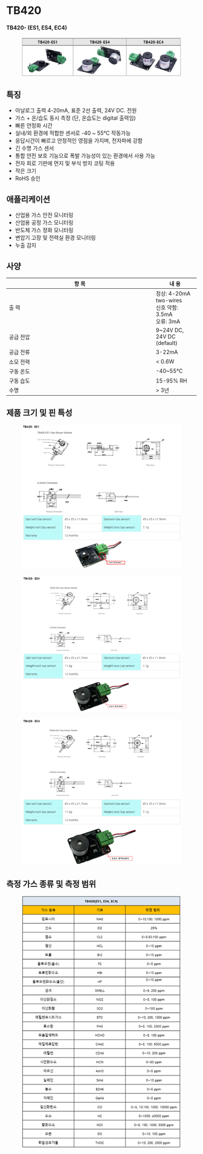 # TB420

#### TB420- (ES1, ES4, EC4)

<figure><img src="../../.gitbook/assets/tb420_mainpic.PNG" alt=""><figcaption></figcaption></figure>

## 특징

* 아날로그 출력 4-20mA, 표준 2선 출력, 24V DC. 전원
* 가스 + 온/습도 동시 측정 (단, 온습도는 digital 출력임)
* 빠른 안정화 시간
* 실내/외 환경에 적합한 센서로 -40 \~ 55℃ 작동가능
* 응답시간이 빠르고 안정적인 영점을 가지며, 전자파에 강함
* 긴 수명 가스 센서
* 통합 안전 보호 기능으로 폭발 가능성이 있는 환경에서 사용 가능
* 전자 회로 기판에 먼지 및 부식 방지 코팅 적용
* 작은 크기
* RoHS 승인

## 애플리케이션

* 산업용 가스 안전 모니터링
* 산업용 공정 가스 모니터링
* 반도체 가스 정화 모니터링
* 변압기 고장 및 전력실 환경 모니터링
* 누출 감지

## 사양

<table><thead><tr><th width="375">항 목</th><th>내 용</th></tr></thead><tbody><tr><td>출 력</td><td>정상: 4-20mA two-wires<br>신호 약함: 3.5mA<br>오류: 3mA</td></tr><tr><td>공급 전압</td><td>9~24V DC, 24V DC (default)</td></tr><tr><td>공급 전류</td><td>3-22mA</td></tr><tr><td>소모 전력</td><td>&#x3C; 0.6W</td></tr><tr><td>구동 온도</td><td>-40~55℃</td></tr><tr><td>구동 습도</td><td>15-95% RH</td></tr><tr><td>수명</td><td>> 3년</td></tr></tbody></table>

## 제품 크기 및 핀 특성

<figure><img src="../../.gitbook/assets/tb420_es1_pin_size.PNG" alt=""><figcaption></figcaption></figure>

<figure><img src="../../.gitbook/assets/tb420_es4_pin_size.PNG" alt=""><figcaption></figcaption></figure>

<figure><img src="../../.gitbook/assets/tb420_ec4_pin_size.PNG" alt=""><figcaption></figcaption></figure>

## 측정 가스 종류 및 측정 범위

<figure><img src="../../.gitbook/assets/tb420_gas_type.PNG" alt=""><figcaption></figcaption></figure>
